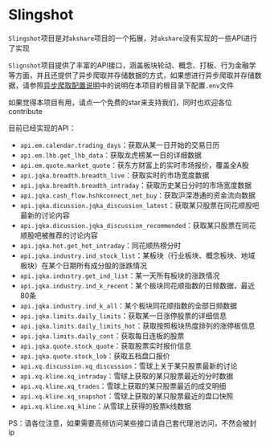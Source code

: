# Slingshot

`Slingshot`项目是对`akshare`项目的一个拓展，对`akshare`没有实现的一些API进行了实现

`Slignshot`项目提供了丰富的API接口，涵盖板块轮动、概念、打板、行为金融学等方面，并且还提供了异步爬取并存储数据的方式，如果想进行异步爬取并存储数据，请参照[异步爬取配置说明](async_storage/async_storage.md)中的说明在本项目的根目录下配置`.env`文件

如果觉得本项目有用，请点一个免费的star来支持我们，同时也欢迎各位contribute

目前已经实现的API：

- `api.em.calendar.trading_days`：获取从某一日开始的交易日历
- `api.em.lhb.get_lhb_data`：获取龙虎榜某一日的详细数据
- `api.em.quote.market_quote`：获东方财富上的实时市场报价，覆盖全A股
- `api.jqka.breadth.breadth_live`：获取实时的市场宽度数据
- `api.jqka.breadth.breadth_intraday`：获取历史某日分时的市场宽度数据
- `api.jqka.cash_flow.hshkconnect_net_buy`：获取沪深港通的资金流向数据
- `api.jqka.dicussion.jqka_discussion_latest`：获取某只股票在同花顺股吧最新的讨论内容
- `api.jqka.dicussion.jqka_discussion_recommended`：获取某只股票在同花顺股吧被推荐的讨论内容
- `api.jqka.hot.get_hot_intraday`：同花顺热榜分时
- `api.jqka.industry.ind_stock_list`：某板块（行业板块、概念板块、地域板块）在某个日期所有成分股的涨跌情况
- `api.jqka.industry.get_ind_list`：某一天所有板块的涨跌情况
- `api.jqka.industry.ind_k_recent`：某个板块同花顺指数的日频数据，最近80条
- `api.jqka.industry.ind_k_all`：某个板块同花顺指数的全部日频数据
- `api.jqka.limits.daily_limits`：获取某一日涨停股票的详细信息
- `api.jqka.limits.daily_limits_hot`：获取按照板块热度排列的涨停板信息
- `api.jqka.limits.daily_cont`：获取每日连板的股票
- `api.jqka.quote.stock_quote`：获取股票实时报价信息
- `api.jqka.quote.stock_lob`：获取五档盘口报价
- `api.xq.discussion.xq_discussion`：雪球上关于某只股票最新的讨论
- `api.xq.kline.xq_intraday`：雪球上获取的某只股票最近的分时数据
- `api.xq.kline.xq_trades`：雪球上获取的某只股票最近的成交明细
- `api.xq.kline.xq_snapshot`：雪球上获取的某只股票最近的盘口快照
- `api.xq.kline.xq_kline`：从雪球上获得的股票k线数据

PS：请各位注意，如果需要高频访问某些接口请自己套代理池访问，不然会被封ip